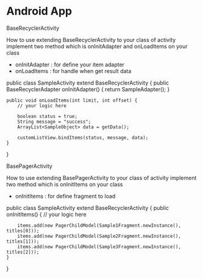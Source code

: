 Android App
===================

BaseRecyclerActivity

How to use
extending BaseRecyclerActivity to your class of activity
implement two method which is onInitAdapter and onLoadItems on your class
- onInitAdapter : for define your item adapter
- onLoadItems   : for handle when get result data

public class SampleActivity extend BaseRecyclerActivity {
    public BaseRecyclerAdapter onInitAdapter() {
        return SampleAdapter();
    }

    public void onLoadItems(int limit, int offset) {
        // your logic here

        boolean status = true;
        String message = "success";
        ArrayList<SampleObject> data = getData();

        customListView.bindItems(status, message, data);
    }
}

BasePagerActivity

How to use
extending BasePagerActivity to your class of activity
implement two method which is onInitItems on your class
- onInitItems : for define fragment to load

public class SampleActivity extend BaseRecyclerActivity {
    public onInitItems() {
        // your logic here

        items.add(new PagerChildModel(Sample1Fragment.newInstance(), titles[0]));
        items.add(new PagerChildModel(Sample2Fragment.newInstance(), titles[1]));
        items.add(new PagerChildModel(Sample3Fragment.newInstance(), titles[2]));
    }
}



